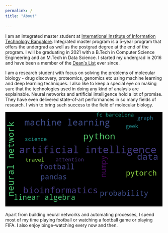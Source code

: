 ```yaml
---
permalink: /
title: "About"

---
```


I am an integrated master student at [International Institute of Information Technology Bangalore](https://www.iiitb.ac.in/). Integrated master program is a 5-year program that offers the undergrad as well as the postgrad degree at the end of the program. I will be graduating in 2021 with a B.Tech in Computer Science Engineering and an M.Tech in Data Science. I started my undergrad in 2016 and have been a member of the [Dean's List](https://www.iiitb.ac.in/deans-list) ever since.

I am a research student with focus on solving the problems of molecular biology - drug discovery, proteomics, genomics etc using machine learning and deep learning techniques. I also like to keep a special eye on making sure that the technologies used in doing any kind of analysis are explainable. Neural networks and artificial intelligence hold a lot of promise. They have even delivered state-of-art performances in so many fields of research. I wish to bring such success to the field of molecular biology. 

![Some of my interests](/assets/WordCloud.png)

<!--
Since May 2020, I am a research intern at the [Computational Biology and Bioinformatics lab](https://lgatto.github.io/cbio-lab/) at the UCLouvain in Brussels, Belgium. I am building a deep neural model to predict the protein subcellular localisation which learns from various data sources. 
I am also a part of the COVID-19 drug discovery team, which is a collaboration of the [National Institute of Biological Sciences](https://www.ncbs.res.in/) and [International Institute of Information Technology Bangalore](https://www.iiitb.ac.in/). The aim is to use the drug-reporposing technique to identify the most appropriate SARS-CoV-2 virus inhibitory drug.
Before this, during the summer of 2019, I was a research intern at the University of Münster, Germany. I was a member of the [AI in Translational Psychiatry Group](https://www.ukm.de/index.php?id=translationale_psychiatrie). I was awarded the [DAAD-WISE](https://www.daad.in/en/find-funding/scholarship-database/?type=a&origin=4&subjectgroup=0&q=wise&status=0&page=0&onlydaad=&language=en&id=0&pg=1&detail_to_show=50015295) scholarship for the same. My work here was mainly focused on integrating a Bayesian-based hyper-parameter optimizer to the [PHOTON-AI](https://photon-ai.com/) python library. The aim of this library was to automate the creation of machine learning pipelines for researchers in different scientific fields. This helps other fields to take advantage of the power of machine learning without having to learn the underlying jargon.
--->

Apart from building neural networks and automating processes, I spend most of my time playing football or watching a football game or playing FIFA. I also enjoy binge-watching every now and then.
